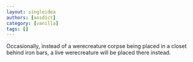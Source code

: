 ```yaml
---
layout: singleidea
authors: [aosdict]
category: [vanilla]
tags: []
---
```

Occasionally, instead of a werecreature corpse being placed in a closet behind iron bars, a live werecreature will be placed there instead.
